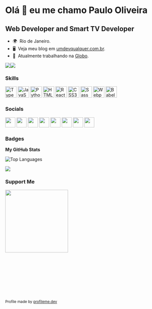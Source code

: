 Olá 👋 eu me chamo Paulo Oliveira
===============================

Web Developer and Smart TV Developer
------------------------------------

* 🌍  Rio de Janeiro.
* 🖥️  Veja meu blog em [umdevqualquer.com.br](http://umdevqualquer.com.br).
* 🚀  Atualmente trabalhando na [Globo](http://globo.com).

<a href="https://www.twitter.com/paulofrauches" target="_blank" rel="noreferrer"><img
src="https://img.shields.io/twitter/follow/paulofrauches?logo=twitter&style=for-the-badge&color=6366f1&labelColor=ffffff"
/></a><a href="https://www.github.com/paulopotter" target="_blank" rel="noreferrer"><img
src="https://img.shields.io/github/followers/paulopotter?logo=github&style=for-the-badge&color=6366f1&labelColor=ffffff" /></a>

### Skills

<p align="left">
<a href="https://www.typescriptlang.org/" target="_blank" rel="noreferrer"><img src="https://raw.githubusercontent.com/danielcranney/readme-generator/main/public/icons/skills/typescript-colored.svg" width="36" height="36" alt="TypeScript" /></a>
<a href="https://developer.mozilla.org/en-US/docs/Web/JavaScript" target="_blank" rel="noreferrer"><img src="https://raw.githubusercontent.com/danielcranney/readme-generator/main/public/icons/skills/javascript-colored.svg" width="36" height="36" alt="JavaScript" /></a>
<a href="https://www.python.org/" target="_blank" rel="noreferrer"><img src="https://raw.githubusercontent.com/danielcranney/readme-generator/main/public/icons/skills/python-colored.svg" width="36" height="36" alt="Python" /></a>
<a href="https://developer.mozilla.org/en-US/docs/Glossary/HTML5" target="_blank" rel="noreferrer"><img src="https://raw.githubusercontent.com/danielcranney/readme-generator/main/public/icons/skills/html5-colored.svg" width="36" height="36" alt="HTML5" /></a>
<a href="https://reactjs.org/" target="_blank" rel="noreferrer"><img src="https://raw.githubusercontent.com/danielcranney/readme-generator/main/public/icons/skills/react-colored.svg" width="36" height="36" alt="React" /></a>
<a href="https://www.w3.org/TR/CSS/#css" target="_blank" rel="noreferrer"><img src="https://raw.githubusercontent.com/danielcranney/readme-generator/main/public/icons/skills/css3-colored.svg" width="36" height="36" alt="CSS3" /></a>
<a href="https://sass-lang.com/" target="_blank" rel="noreferrer"><img src="https://raw.githubusercontent.com/danielcranney/readme-generator/main/public/icons/skills/sass-colored.svg" width="36" height="36" alt="Sass" /></a>
<a href="https://webpack.js.org/" target="_blank" rel="noreferrer"><img src="https://raw.githubusercontent.com/danielcranney/readme-generator/main/public/icons/skills/webpack-colored.svg" width="36" height="36" alt="Webpack" /></a>
<a href="https://babeljs.io/" target="_blank" rel="noreferrer"><img src="https://raw.githubusercontent.com/danielcranney/readme-generator/main/public/icons/skills/babel-colored.svg" width="36" height="36" alt="Babel" /></a>
</p>


### Socials

<p align="left"> <a href="https://www.dev.to/paulopotter" target="_blank" rel="noreferrer"><img src="https://raw.githubusercontent.com/danielcranney/readme-generator/main/public/icons/socials/devdotto.svg" width="32" height="32" /></a> <a href="https://www.github.com/paulopotter" target="_blank" rel="noreferrer"><img src="https://raw.githubusercontent.com/danielcranney/readme-generator/main/public/icons/socials/github.svg" width="32" height="32" /></a> <a href="http://www.instagram.com/umdevqualquer" target="_blank" rel="noreferrer"><img src="https://raw.githubusercontent.com/danielcranney/readme-generator/main/public/icons/socials/instagram.svg" width="32" height="32" /></a> <a href="https://www.linkedin.com/in/paulofrauches" target="_blank" rel="noreferrer"><img src="https://raw.githubusercontent.com/danielcranney/readme-generator/main/public/icons/socials/linkedin.svg" width="32" height="32" /></a> <a href="https://umdevqualquer.com.br/rss/all.xml" target="_blank" rel="noreferrer"><img src="https://raw.githubusercontent.com/danielcranney/readme-generator/main/public/icons/socials/rss.svg" width="32" height="32" /></a> <a href="https://www.stackoverflow.com/users/3498055/potter" target="_blank" rel="noreferrer"><img src="https://raw.githubusercontent.com/danielcranney/readme-generator/main/public/icons/socials/stackoverflow.svg" width="32" height="32" /></a> <a href="https://www.twitter.com/o_umdevqualquer" target="_blank" rel="noreferrer"><img src="https://raw.githubusercontent.com/danielcranney/readme-generator/main/public/icons/socials/twitter.svg" width="32" height="32" /></a>
<a href="https://calendly.com/umdevqualquer" target="_blank" rel="noreferrer"><img src="https://user-images.githubusercontent.com/1867765/188431939-3bcdfd77-eb9b-491a-88b6-2b8cfd731cf4.png"  width="32" height="32" />
</a>
</p>

### Badges

<b>My GitHub Stats</b>

<!-- <img src="https://github-readme-stats.vercel.app/api?username=paulopotter&show_icons=true&hide=&count_private=true&title_color=0f172a&text_color=64748b&icon_color=6366f1&bg_color=ffffff&hide_border=true&show_icons=true" alt="paulopotter's GitHub stats" /> -->

<img src="https://github-readme-stats.vercel.app/api/top-langs/?username=paulopotter&langs_count=10&title_color=0f172a&text_color=64748b&icon_color=6366f1&bg_color=ffffff&hide_border=true&locale=en&custom_title=Top%20Languages" alt="Top Languages" />

![](https://github-readme-stats.vercel.app/api?username=paulopotter)


### Support Me

<a href="https://www.buymeacoffee.com/umdevqualquer"><img src="https://cdn.buymeacoffee.com/buttons/v2/default-yellow.png" width="200" /></a>


<br/><br/><br/><br/><br/><br/><br/><br/><sub style="text-align: right">Profile made by <a style="text-align:right" href="https://profileme.dev">profileme.dev</a></sub>
